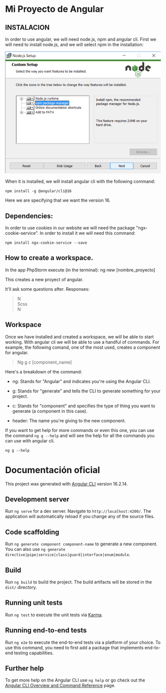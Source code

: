 # Mi Proyecto de Angular

## INSTALACION

In order to use angular, we will need node.js, npm and angular cli. First we will need to install node.js, and we will select npm in the installation:

![nodejs_installation_options](photos_readme/nodejs_installation.png)

When it is installed, we will install angular cli with the following command:

```
npm install -g @angular/cli@16 
```

Here we are specifying that we want the version 16.

## Dependencies:

In order to use cookies in our website we will need the package "ngx-cookie-service". In order to install it we will need this command:

```
npm install ngx-cookie-service --save
```

## How to create a workspace.  

In the app PhpStorm execute (in the terminal): ng new [nombre_proyecto] 

This creates a new proyect of angular. 

It'll ask some questions after. Responses:

>N  
>Scss  
>N

## Workspace

Once we have installed and created a workspace, we will be able to start working. With angular cli we will be able to use a handful of commands. For example, the following comand, one of the most used, creates a component for angular.

>Ng g c [component_name] 

Here's a breakdown of the command: 

- ng: Stands for "Angular" and indicates you're using the Angular CLI. 

- g: Stands for "generate" and tells the CLI to generate something for your project. 

- c: Stands for "component" and specifies the type of thing you want to generate (a component in this case). 

- header: The name you're giving to the new component.

If you want to get help for more commands or even this one, you can use the command ```ng g --help``` and will see the help for all the commands you can use with angular cli.

```
ng g --help
```



# Documentación oficial

This project was generated with [Angular CLI](https://github.com/angular/angular-cli) version 16.2.14.

## Development server

Run `ng serve` for a dev server. Navigate to `http://localhost:4200/`. The application will automatically reload if you change any of the source files.

## Code scaffolding

Run `ng generate component component-name` to generate a new component. You can also use `ng generate directive|pipe|service|class|guard|interface|enum|module`.

## Build

Run `ng build` to build the project. The build artifacts will be stored in the `dist/` directory.

## Running unit tests

Run `ng test` to execute the unit tests via [Karma](https://karma-runner.github.io).

## Running end-to-end tests

Run `ng e2e` to execute the end-to-end tests via a platform of your choice. To use this command, you need to first add a package that implements end-to-end testing capabilities.

## Further help

To get more help on the Angular CLI use `ng help` or go check out the [Angular CLI Overview and Command Reference](https://angular.io/cli) page.
